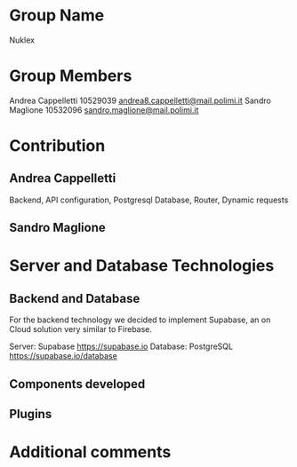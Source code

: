 # Group Name

Nuklex

# Group Members

Andrea Cappelletti 10529039 andrea8.cappelletti@mail.polimi.it
Sandro Maglione 10532096 sandro.maglione@mail.polimi.it

# Contribution

## Andrea Cappelletti

Backend, API configuration, Postgresql Database, Router, Dynamic requests

## Sandro Maglione

# Server and Database Technologies

## Backend and Database

For the backend technology we decided to implement Supabase, an on Cloud solution very similar to Firebase.

Server: Supabase https://supabase.io
Database: PostgreSQL https://supabase.io/database

## Components developed

## Plugins

# Additional comments
